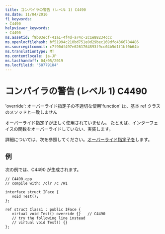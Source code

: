 ```yaml
---
title: コンパイラの警告 (レベル 1) C4490
ms.date: 11/04/2016
f1_keywords:
- C4490
helpviewer_keywords:
- C4490
ms.assetid: f9b03ecf-41a1-4f4d-a74c-2c1e88234ccc
ms.openlocfilehash: bf51994c210bd751e0d29bec169dfc4366784486
ms.sourcegitcommit: c7f90df497e6261764893f9cc04b5d1f1bf0b64b
ms.translationtype: MT
ms.contentlocale: ja-JP
ms.lasthandoff: 04/05/2019
ms.locfileid: "58779184"
---
```

# <a name="compiler-warning-level-1-c4490"></a>コンパイラの警告 (レベル 1) C4490

'override': オーバーライド指定子の不適切な使用'function' は、基本 ref クラスのメソッドと一致しません

オーバーライド指定子が正しく使用されていません。 たとえば、インターフェイスの関数をオーバーライドしていない、実装します。

詳細については、次を参照してください。[オーバーライド指定子を](../../extensions/override-specifiers-cpp-component-extensions.md)します。

## <a name="example"></a>例

次の例では、C4490 が生成されます。

```
// C4490.cpp
// compile with: /clr /c /W1

interface struct IFace {
   void Test();
};

ref struct Class1 : public IFace {
   virtual void Test() override {}   // C4490
   // try the following line instead
   // virtual void Test() {}
};
```